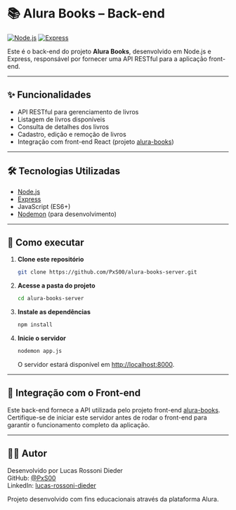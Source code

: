 # 📚 Alura Books – Back-end

[![Node.js](https://img.shields.io/badge/Node.js-18+-339933?logo=node.js&logoColor=white)](https://nodejs.org/)
[![Express](https://img.shields.io/badge/Express.js-4+-000000?logo=express&logoColor=white)](https://expressjs.com/)

Este é o back-end do projeto **Alura Books**, desenvolvido em Node.js e Express, responsável por fornecer uma API RESTful para a aplicação front-end.

---

## ✨ Funcionalidades

- API RESTful para gerenciamento de livros
- Listagem de livros disponíveis
- Consulta de detalhes dos livros
- Cadastro, edição e remoção de livros
- Integração com front-end React (projeto [alura-books](https://github.com/PxS00/alura-books))

---

## 🛠️ Tecnologias Utilizadas

- [Node.js](https://nodejs.org/)
- [Express](https://expressjs.com/)
- JavaScript (ES6+)
- [Nodemon](https://nodemon.io/) (para desenvolvimento)

---

## 🧪 Como executar

1. **Clone este repositório**
   ```bash
   git clone https://github.com/PxS00/alura-books-server.git
   ```

2. **Acesse a pasta do projeto**
   ```bash
   cd alura-books-server
   ```

3. **Instale as dependências**
   ```bash
   npm install
   ```

4. **Inicie o servidor**
   ```bash
   nodemon app.js
   ```
   O servidor estará disponível em [http://localhost:8000](http://localhost:8000).

---

## 🔗 Integração com o Front-end

Este back-end fornece a API utilizada pelo projeto front-end [alura-books](https://github.com/PxS00/alura-books).  
Certifique-se de iniciar este servidor antes de rodar o front-end para garantir o funcionamento completo da aplicação.

---

## 👨‍💻 Autor

Desenvolvido por Lucas Rossoni Dieder  
GitHub: [@PxS00](https://github.com/PxS00)  
LinkedIn: [lucas-rossoni-dieder](https://www.linkedin.com/in/lucas-rossoni-dieder)

Projeto desenvolvido com fins educacionais através da plataforma Alura.

